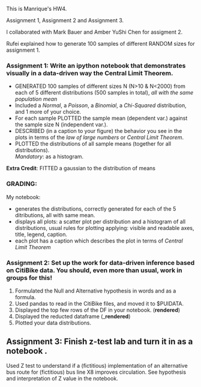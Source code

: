 
This is Manrique's HW4.

Assignment 1, Assignment 2 and Assignment 3.

I collaborated with Mark Bauer and Amber YuShi Chen for assigment 2.

Rufei explained how to generate 100 samples of different RANDOM sizes for assignment 1.

### Assignment 1: Write an ipython notebook that demonstrates visually in a data-driven way the Central Limit Theorem. 

- GENERATED  100 samples of different sizes N (N>10 & N<2000) from each of 5 different distributions (500 samples in total), _all with the same population mean_
- Included a _Normal_, a _Poisson_, a _Binomial_, a _Chi-Squared_ distribution, and 1 more of your choice.    
- For each sample PLOTTED the sample mean (dependent var.) against the sample size N (independent var.). 
- DESCRIBED (in a caption to your figure) the behavior you see in the plots in terms of the _law of large numbers_ or _Central Limit Theorem_.
- PLOTTED the distributions of all sample means (together for all distributions).  
  _Mandatory_: as a histogram. 
   
__Extra Credit__: FITTED a gaussian to the distribution of means            

### GRADING: 

My notebook: 
- generates the distributions, correctly generated for each of the 5 ditributions, all with same mean.
- displays all plots: a scatter plot per distribution and a histogram of all distributions, usual rules for plotting applying: visible and readable axes, title, legend, caption. 
- each plot has a caption which describes the plot in terms of _Central Limit Theorem_


### Assignment 2: Set up the work for data-driven inference based on CitiBike data. You should, even more than usual, work in groups for this!

1. Formulated the Null and Alternative hypothesis in words and as a formula. 
2. Used pandas to read in the CitiBike files, and moved it to $PUIDATA. 
3. Displayed the top few rows of the DF in your notebook. (__rendered__)
5. Displayed the reducted dataframe (___rendered__)
6. Plotted your data distributions.

## Assignment 3: Finish z-test lab and turn it in as a notebook .

Used Z test to understand if a (fictitious) implementation of an alternative bus route for (fictitious) bus line X8 improves circulation. See hypothesis and interpretation of Z value in the notebook.
